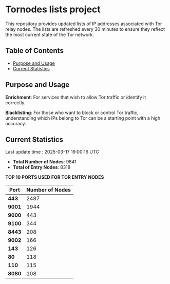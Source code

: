 # Tornodes lists project

This repository provides updated lists of IP addresses associated with Tor relay nodes. The lists are refreshed every 30 minutes to ensure they reflect the most current state of the Tor network.

## Table of Contents

- [Purpose and Usage](#purpose-and-usage)
- [Current Statistics](#current-statistics)


## Purpose and Usage

**Enrichment**: For services that wish to allow Tor traffic or identify it correctly.

**Blacklisting**: For those who want to block or control Tor traffic, understanding which IPs belong to Tor can be a starting point with a high accuracy.

## Current Statistics

Last update time : 2025-03-17 19:00:16 UTC

- **Total Number of Nodes**: 9841
- **Total of Entry Nodes**: 8318

**TOP 10 PORTS USED FOR TOR ENTRY NODES**

| **Port** | **Number of Nodes** |
|------|-----------------|
| **443**   | 2487  |
| **9001**   | 1944  |
| **9000**   | 443  |
| **9100**   | 344  |
| **8443**   | 208  |
| **9002**   | 166  |
| **143**   | 126  |
| **80**   | 118  |
| **110**   | 115  |
| **8080**   | 108  |

